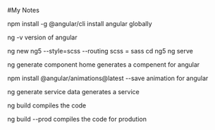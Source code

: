 #My Notes 

npm install -g @angular/cli
install angular globally

ng -v
version of angular

ng new ng5 --style=scss --routing
scss = sass
cd ng5
ng serve

ng generate component home
generates a compenent for angular

npm install @angular/animations@latest --save
animation for angular

ng generate service data
generates a service

ng build
compiles the code

ng build --prod
compiles the code for prodution

